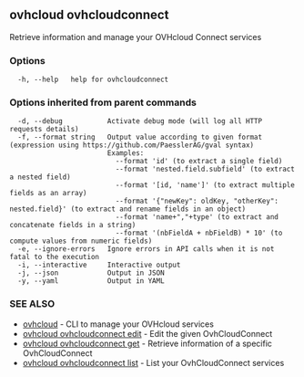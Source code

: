 ## ovhcloud ovhcloudconnect

Retrieve information and manage your OVHcloud Connect services

### Options

```
  -h, --help   help for ovhcloudconnect
```

### Options inherited from parent commands

```
  -d, --debug           Activate debug mode (will log all HTTP requests details)
  -f, --format string   Output value according to given format (expression using https://github.com/PaesslerAG/gval syntax)
                        Examples:
                          --format 'id' (to extract a single field)
                          --format 'nested.field.subfield' (to extract a nested field)
                          --format '[id, 'name']' (to extract multiple fields as an array)
                          --format '{"newKey": oldKey, "otherKey": nested.field}' (to extract and rename fields in an object)
                          --format 'name+","+type' (to extract and concatenate fields in a string)
                          --format '(nbFieldA + nbFieldB) * 10' (to compute values from numeric fields)
  -e, --ignore-errors   Ignore errors in API calls when it is not fatal to the execution
  -i, --interactive     Interactive output
  -j, --json            Output in JSON
  -y, --yaml            Output in YAML
```

### SEE ALSO

* [ovhcloud](ovhcloud.md)	 - CLI to manage your OVHcloud services
* [ovhcloud ovhcloudconnect edit](ovhcloud_ovhcloudconnect_edit.md)	 - Edit the given OvhCloudConnect
* [ovhcloud ovhcloudconnect get](ovhcloud_ovhcloudconnect_get.md)	 - Retrieve information of a specific OvhCloudConnect
* [ovhcloud ovhcloudconnect list](ovhcloud_ovhcloudconnect_list.md)	 - List your OvhCloudConnect services

